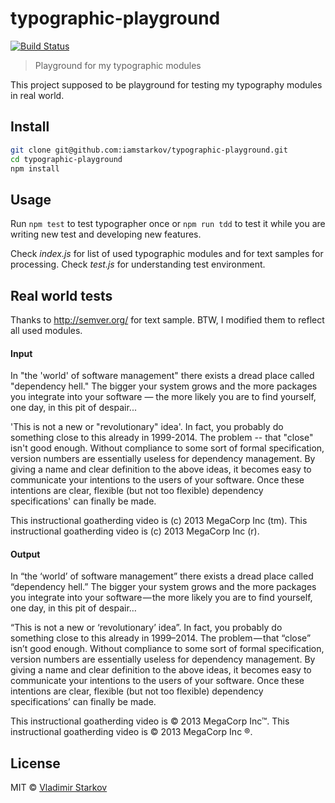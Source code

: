 # typographic-playground

[![Build Status][travis-image]][travis-url]

> Playground for my typographic modules

This project supposed to be playground for testing my typography modules in real world.


## Install

```sh
git clone git@github.com:iamstarkov/typographic-playground.git
cd typographic-playground
npm install
```


## Usage

Run `npm test` to test typographer once or `npm run tdd` to test it while you are writing new test and developing new features.

Check *index.js* for list of used typographic modules and for text samples for processing. Check *test.js* for understanding test environment.

## Real world tests

Thanks to http://semver.org/ for text sample. BTW, I modified them to reflect all used modules.

#### Input

In "the 'world' of software management" there exists a dread place called
"dependency hell."  The bigger your system grows and the more packages you
integrate into your software —  the more likely you are to find yourself,
one day, in this pit of despair...

'This is not a new or "revolutionary" idea'.  In fact,  you probably do something
close to this already in 1999-2014.  The problem -- that "close" isn't good enough.
Without compliance to some sort of formal specification,  version numbers
are essentially useless for dependency management.  By giving a name and
clear definition to the above ideas,  it becomes easy to communicate your
intentions to the users of your software.  Once these intentions are clear,
flexible (but not too flexible) dependency specifications' can finally be made.

This instructional goatherding video is (c) 2013 MegaCorp Inc (tm).
This instructional goatherding video is (c) 2013 MegaCorp Inc (r).

#### Output

In “the ‘world’ of software management” there exists a dread place called
“dependency hell.” The bigger your system grows and the more packages you
integrate into your software — the more likely you are to find yourself,
one day, in this pit of despair…

“This is not a new or ‘revolutionary’ idea”. In fact, you probably do something
close to this already in 1999–2014. The problem — that “close” isn’t good enough.
Without compliance to some sort of formal specification, version numbers
are essentially useless for dependency management. By giving a name and
clear definition to the above ideas, it becomes easy to communicate your
intentions to the users of your software. Once these intentions are clear,
flexible (but not too flexible) dependency specifications’ can finally be made.

This instructional goatherding video is © 2013 MegaCorp Inc™.
This instructional goatherding video is © 2013 MegaCorp Inc ®.


## License

MIT © [Vladimir Starkov](https://iamstarkov.com/)

[travis-url]: https://travis-ci.org/iamstarkov/typographic-playground
[travis-image]: http://img.shields.io/travis/iamstarkov/typographic-playground.svg

